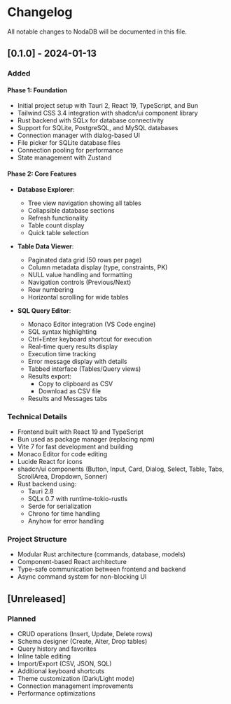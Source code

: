 # Changelog

All notable changes to NodaDB will be documented in this file.

## [0.1.0] - 2024-01-13

### Added

#### Phase 1: Foundation
- Initial project setup with Tauri 2, React 19, TypeScript, and Bun
- Tailwind CSS 3.4 integration with shadcn/ui component library
- Rust backend with SQLx for database connectivity
- Support for SQLite, PostgreSQL, and MySQL databases
- Connection manager with dialog-based UI
- File picker for SQLite database files
- Connection pooling for performance
- State management with Zustand

#### Phase 2: Core Features
- **Database Explorer**:
  - Tree view navigation showing all tables
  - Collapsible database sections
  - Refresh functionality
  - Table count display
  - Quick table selection

- **Table Data Viewer**:
  - Paginated data grid (50 rows per page)
  - Column metadata display (type, constraints, PK)
  - NULL value handling and formatting
  - Navigation controls (Previous/Next)
  - Row numbering
  - Horizontal scrolling for wide tables

- **SQL Query Editor**:
  - Monaco Editor integration (VS Code engine)
  - SQL syntax highlighting
  - Ctrl+Enter keyboard shortcut for execution
  - Real-time query results display
  - Execution time tracking
  - Error message display with details
  - Tabbed interface (Tables/Query views)
  - Results export:
    - Copy to clipboard as CSV
    - Download as CSV file
  - Results and Messages tabs

### Technical Details
- Frontend built with React 19 and TypeScript
- Bun used as package manager (replacing npm)
- Vite 7 for fast development and building
- Monaco Editor for code editing
- Lucide React for icons
- shadcn/ui components (Button, Input, Card, Dialog, Select, Table, Tabs, ScrollArea, Dropdown, Sonner)
- Rust backend using:
  - Tauri 2.8
  - SQLx 0.7 with runtime-tokio-rustls
  - Serde for serialization
  - Chrono for time handling
  - Anyhow for error handling

### Project Structure
- Modular Rust architecture (commands, database, models)
- Component-based React architecture
- Type-safe communication between frontend and backend
- Async command system for non-blocking UI

## [Unreleased]

### Planned
- CRUD operations (Insert, Update, Delete rows)
- Schema designer (Create, Alter, Drop tables)
- Query history and favorites
- Inline table editing
- Import/Export (CSV, JSON, SQL)
- Additional keyboard shortcuts
- Theme customization (Dark/Light mode)
- Connection management improvements
- Performance optimizations
